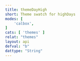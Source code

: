```yaml
---
title: themeDayHigh
short: Theme swatch for highDays
modes: [
	'calbox',
]
cats: [ 'themes' ]
relat: "themes"
layout: api
defval: "b"
dattype: "String"
---
```



